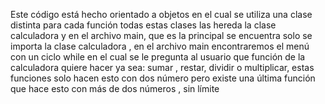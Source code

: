 Este código está hecho orientado a objetos en el cual se utiliza una clase distinta para cada función todas estas clases las hereda la clase calculadora y en el archivo main, que es la principal se encuentra solo se importa 
la clase calculadora , en el archivo main encontraremos el menú con un ciclo while en el cual se le pregunta al usuario que función de la calculadora quiere hacer ya sea: sumar , restar, dividir o multiplicar, estas funciones solo hacen esto 
con dos número pero existe una última función que hace esto con más de dos números , sin límite 
